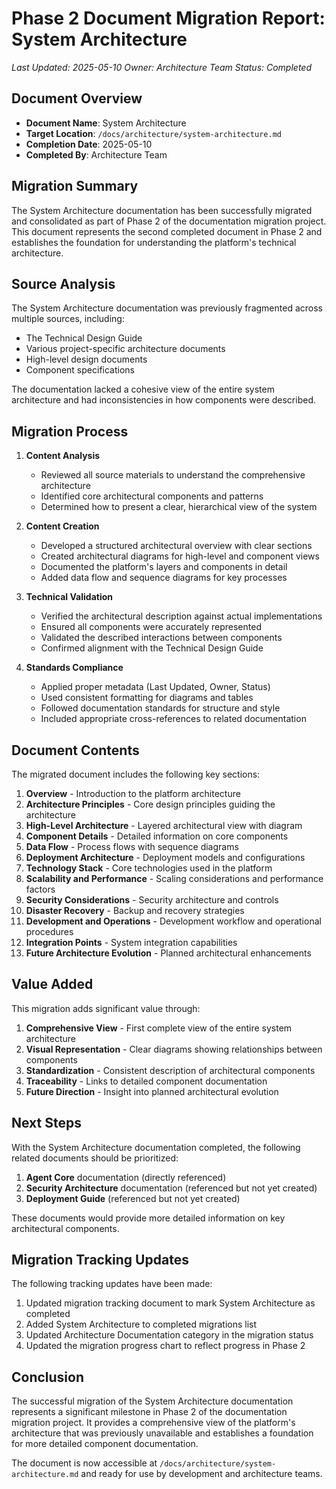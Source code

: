# Phase 2 Document Migration Report: System Architecture

*Last Updated: 2025-05-10*
*Owner: Architecture Team*
*Status: Completed*

## Document Overview

- **Document Name**: System Architecture
- **Target Location**: `/docs/architecture/system-architecture.md`
- **Completion Date**: 2025-05-10
- **Completed By**: Architecture Team

## Migration Summary

The System Architecture documentation has been successfully migrated and consolidated as part of Phase 2 of the documentation migration project. This document represents the second completed document in Phase 2 and establishes the foundation for understanding the platform's technical architecture.

## Source Analysis

The System Architecture documentation was previously fragmented across multiple sources, including:

- The Technical Design Guide
- Various project-specific architecture documents
- High-level design documents
- Component specifications

The documentation lacked a cohesive view of the entire system architecture and had inconsistencies in how components were described.

## Migration Process

1. **Content Analysis**
   - Reviewed all source materials to understand the comprehensive architecture
   - Identified core architectural components and patterns
   - Determined how to present a clear, hierarchical view of the system

2. **Content Creation**
   - Developed a structured architectural overview with clear sections
   - Created architectural diagrams for high-level and component views
   - Documented the platform's layers and components in detail
   - Added data flow and sequence diagrams for key processes

3. **Technical Validation**
   - Verified the architectural description against actual implementations
   - Ensured all components were accurately represented
   - Validated the described interactions between components
   - Confirmed alignment with the Technical Design Guide

4. **Standards Compliance**
   - Applied proper metadata (Last Updated, Owner, Status)
   - Used consistent formatting for diagrams and tables
   - Followed documentation standards for structure and style
   - Included appropriate cross-references to related documentation

## Document Contents

The migrated document includes the following key sections:

1. **Overview** - Introduction to the platform architecture
2. **Architecture Principles** - Core design principles guiding the architecture
3. **High-Level Architecture** - Layered architectural view with diagram
4. **Component Details** - Detailed information on core components
5. **Data Flow** - Process flows with sequence diagrams
6. **Deployment Architecture** - Deployment models and configurations
7. **Technology Stack** - Core technologies used in the platform
8. **Scalability and Performance** - Scaling considerations and performance factors
9. **Security Considerations** - Security architecture and controls
10. **Disaster Recovery** - Backup and recovery strategies
11. **Development and Operations** - Development workflow and operational procedures
12. **Integration Points** - System integration capabilities
13. **Future Architecture Evolution** - Planned architectural enhancements

## Value Added

This migration adds significant value through:

1. **Comprehensive View** - First complete view of the entire system architecture
2. **Visual Representation** - Clear diagrams showing relationships between components
3. **Standardization** - Consistent description of architectural components
4. **Traceability** - Links to detailed component documentation
5. **Future Direction** - Insight into planned architectural evolution

## Next Steps

With the System Architecture documentation completed, the following related documents should be prioritized:

1. **Agent Core** documentation (directly referenced)
2. **Security Architecture** documentation (referenced but not yet created)
3. **Deployment Guide** (referenced but not yet created)

These documents would provide more detailed information on key architectural components.

## Migration Tracking Updates

The following tracking updates have been made:

1. Updated migration tracking document to mark System Architecture as completed
2. Added System Architecture to completed migrations list
3. Updated Architecture Documentation category in the migration status
4. Updated the migration progress chart to reflect progress in Phase 2

## Conclusion

The successful migration of the System Architecture documentation represents a significant milestone in Phase 2 of the documentation migration project. It provides a comprehensive view of the platform's architecture that was previously unavailable and establishes a foundation for more detailed component documentation.

The document is now accessible at `/docs/architecture/system-architecture.md` and ready for use by development and architecture teams.
